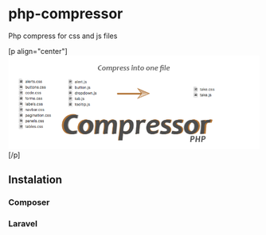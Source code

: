 

# php-compressor
Php compress for css and js files

[p align="center"]
![php composer](assets/banner.png)
[/p]

## Instalation

### Composer

### Laravel

```php


```